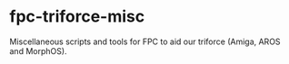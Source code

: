 # fpc-triforce-misc
Miscellaneous scripts and tools for FPC to aid our triforce (Amiga, AROS and MorphOS).
